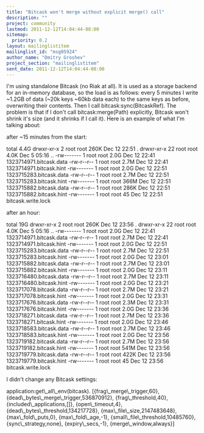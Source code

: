 ```yaml
---
title: "Bitcask won't merge without explicit merge() call"
description: ""
project: community
lastmod: 2011-12-12T14:04:44-08:00
sitemap:
  priority: 0.2
layout: mailinglistitem
mailinglist_id: "msg05924"
author_name: "Dmitry Groshev"
project_section: "mailinglistitem"
sent_date: 2011-12-12T14:04:44-08:00
---
```



I'm using standalone Bitcask (no Riak at all). It is used as a storage
backend for an in-memory database, so the load is as follows: every 5
minutes I write ~1.2GB of data (~20k keys ~60kb data each) to the same
keys as before, overwriting their contents. Then I call
bitcask:sync(BitcaskRef). The problem is that if I don't call
bitcask:merge(Path) explicitly, Bitcask won't shrink it's size (and it
shrinks if I call it). Here is an example of what I'm talking about:

after ~15 minutes from the start:

total 4.4G
drwxr-xr-x 2 root root 260K Dec 12 22:51 .
drwxr-xr-x 22 root root 4.0K Dec 5 05:16 ..
-rw------- 1 root root 2.0G Dec 12 22:41 1323714971.bitcask.data
-rw-r--r-- 1 root root 2.7M Dec 12 22:41 1323714971.bitcask.hint
-rw------- 1 root root 2.0G Dec 12 22:51 1323715283.bitcask.data
-rw-r--r-- 1 root root 2.7M Dec 12 22:51 1323715283.bitcask.hint
-rw------- 1 root root 366M Dec 12 22:51 1323715882.bitcask.data
-rw-r--r-- 1 root root 286K Dec 12 22:51 1323715882.bitcask.hint
-rw------- 1 root root 45 Dec 12 22:51 bitcask.write.lock

after an hour:

total 19G
drwxr-xr-x 2 root root 260K Dec 12 23:56 .
drwxr-xr-x 22 root root 4.0K Dec 5 05:16 ..
-rw------- 1 root root 2.0G Dec 12 22:41 1323714971.bitcask.data
-rw-r--r-- 1 root root 2.7M Dec 12 22:41 1323714971.bitcask.hint
-rw------- 1 root root 2.0G Dec 12 22:51 1323715283.bitcask.data
-rw-r--r-- 1 root root 2.7M Dec 12 22:51 1323715283.bitcask.hint
-rw------- 1 root root 2.0G Dec 12 23:01 1323715882.bitcask.data
-rw-r--r-- 1 root root 2.7M Dec 12 23:01 1323715882.bitcask.hint
-rw------- 1 root root 2.0G Dec 12 23:11 1323716480.bitcask.data
-rw-r--r-- 1 root root 2.7M Dec 12 23:11 1323716480.bitcask.hint
-rw------- 1 root root 2.0G Dec 12 23:21 1323717078.bitcask.data
-rw-r--r-- 1 root root 2.7M Dec 12 23:21 1323717078.bitcask.hint
-rw------- 1 root root 2.0G Dec 12 23:31 1323717676.bitcask.data
-rw-r--r-- 1 root root 2.3M Dec 12 23:31 1323717676.bitcask.hint
-rw------- 1 root root 2.0G Dec 12 23:36 1323718271.bitcask.data
-rw-r--r-- 1 root root 2.7M Dec 12 23:36 1323718271.bitcask.hint
-rw------- 1 root root 2.0G Dec 12 23:46 1323718583.bitcask.data
-rw-r--r-- 1 root root 2.7M Dec 12 23:46 1323718583.bitcask.hint
-rw------- 1 root root 2.0G Dec 12 23:56 1323719182.bitcask.data
-rw-r--r-- 1 root root 2.7M Dec 12 23:56 1323719182.bitcask.hint
-rw------- 1 root root 541M Dec 12 23:56 1323719779.bitcask.data
-rw-r--r-- 1 root root 422K Dec 12 23:56 1323719779.bitcask.hint
-rw------- 1 root root 45 Dec 12 23:56 bitcask.write.lock

I didn't change any Bitcask settings:

application:get\\_all\\_env(bitcask).
[{frag\\_merge\\_trigger,60},
 {dead\\_bytes\\_merge\\_trigger,536870912},
 {frag\\_threshold,40},
 {included\\_applications,[]},
 {open\\_timeout,4},
 {dead\\_bytes\\_threshold,134217728},
 {max\\_file\\_size,2147483648},
 {max\\_fold\\_puts,0},
 {max\\_fold\\_age,-1},
 {small\\_file\\_threshold,10485760},
 {sync\\_strategy,none},
 {expiry\\_secs,-1},
 {merge\\_window,always}]

